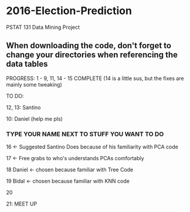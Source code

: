 # 2016-Election-Prediction
PSTAT 131 Data Mining Project

## When downloading the code, don't forget to change your directories when referencing the data tables

PROGRESS: 1 - 9, 11, 14 - 15 COMPLETE (14 is a little sus, but the fixes are mainly some tweaking)


TO DO:

12, 13: Santino

10: Daniel (help me pls)



### TYPE YOUR NAME NEXT TO STUFF YOU WANT TO DO


16 <- Suggested Santino Does because of his familiarity with PCA code

17  <- Free grabs to who's understands PCAs comfortably

18 Daniel <- chosen because familiar with Tree Code

19 Bidal <- chosen because familiar with KNN code

20

21: MEET UP 
